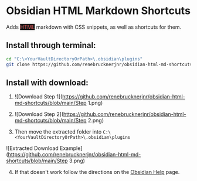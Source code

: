 # Obsidian HTML Markdown Shortcuts

Adds <span style="color:#D05050;background:#1E1E1E;">HTML</span> markdown with CSS snippets, as well as shortcuts for them.

## Install through terminal:

```bash
cd "C:\<YourVaultDirectoryOrPath>\.obsidian\plugins"
git clone https://github.com/renebrucknerjnr/obsidian-html-md-shortcuts.git
```

## Install with download:
1. ![Download Step 1](https://github.com/renebrucknerjnr/obsidian-html-md-shortcuts/blob/main/Step 1.png)

2. ![Download Step 2](https://github.com/renebrucknerjnr/obsidian-html-md-shortcuts/blob/main/Step 2.png)

3. Then move the extracted folder into `C:\<YourVaultDirectoryOrPath>\.obsidian\plugins`

![Extracted Download Example](https://github.com/renebrucknerjnr/obsidian-html-md-shortcuts/blob/main/Step 3.png)

4. If that doesn't work follow the directions on the [Obsidian Help](https://help.obsidian.md/Extending+Obsidian/Community+plugins) page.
